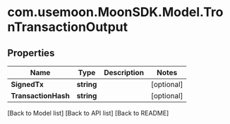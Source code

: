# com.usemoon.MoonSDK.Model.TronTransactionOutput

## Properties

| Name                | Type       | Description | Notes       |
| ------------------- | ---------- | ----------- | ----------- |
| **SignedTx**        | **string** |             | \[optional] |
| **TransactionHash** | **string** |             | \[optional] |

\[Back to Model list] \[Back to API list] \[Back to README]
